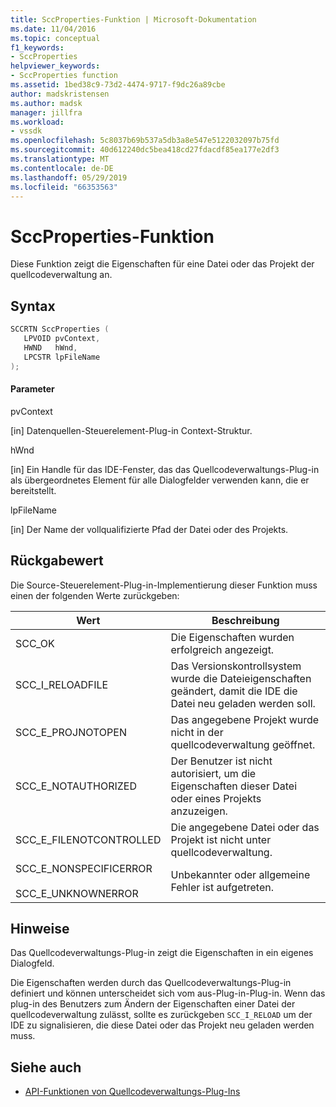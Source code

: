 ```yaml
---
title: SccProperties-Funktion | Microsoft-Dokumentation
ms.date: 11/04/2016
ms.topic: conceptual
f1_keywords:
- SccProperties
helpviewer_keywords:
- SccProperties function
ms.assetid: 1bed38c9-73d2-4474-9717-f9dc26a89cbe
author: madskristensen
ms.author: madsk
manager: jillfra
ms.workload:
- vssdk
ms.openlocfilehash: 5c8037b69b537a5db3a8e547e5122032097b75fd
ms.sourcegitcommit: 40d612240dc5bea418cd27fdacdf85ea177e2df3
ms.translationtype: MT
ms.contentlocale: de-DE
ms.lasthandoff: 05/29/2019
ms.locfileid: "66353563"
---
```

# <a name="sccproperties-function"></a>SccProperties-Funktion
Diese Funktion zeigt die Eigenschaften für eine Datei oder das Projekt der quellcodeverwaltung an.

## <a name="syntax"></a>Syntax

```cpp
SCCRTN SccProperties (
   LPVOID pvContext,
   HWND   hWnd,
   LPCSTR lpFileName
);
```

#### <a name="parameters"></a>Parameter
 pvContext

[in] Datenquellen-Steuerelement-Plug-in Context-Struktur.

 hWnd

[in] Ein Handle für das IDE-Fenster, das das Quellcodeverwaltungs-Plug-in als übergeordnetes Element für alle Dialogfelder verwenden kann, die er bereitstellt.

 lpFileName

[in] Der Name der vollqualifizierte Pfad der Datei oder des Projekts.

## <a name="return-value"></a>Rückgabewert
 Die Source-Steuerelement-Plug-in-Implementierung dieser Funktion muss einen der folgenden Werte zurückgeben:

|Wert|Beschreibung|
|-----------|-----------------|
|SCC_OK|Die Eigenschaften wurden erfolgreich angezeigt.|
|SCC_I_RELOADFILE|Das Versionskontrollsystem wurde die Dateieigenschaften geändert, damit die IDE die Datei neu geladen werden soll.|
|SCC_E_PROJNOTOPEN|Das angegebene Projekt wurde nicht in der quellcodeverwaltung geöffnet.|
|SCC_E_NOTAUTHORIZED|Der Benutzer ist nicht autorisiert, um die Eigenschaften dieser Datei oder eines Projekts anzuzeigen.|
|SCC_E_FILENOTCONTROLLED|Die angegebene Datei oder das Projekt ist nicht unter quellcodeverwaltung.|
|SCC_E_NONSPECIFICERROR<br /><br /> SCC_E_UNKNOWNERROR|Unbekannter oder allgemeine Fehler ist aufgetreten.|

## <a name="remarks"></a>Hinweise
 Das Quellcodeverwaltungs-Plug-in zeigt die Eigenschaften in ein eigenes Dialogfeld.

 Die Eigenschaften werden durch das Quellcodeverwaltungs-Plug-in definiert und können unterscheidet sich vom aus-Plug-in-Plug-in. Wenn das plug-in des Benutzers zum Ändern der Eigenschaften einer Datei der quellcodeverwaltung zulässt, sollte es zurückgeben `SCC_I_RELOAD` um der IDE zu signalisieren, die diese Datei oder das Projekt neu geladen werden muss.

## <a name="see-also"></a>Siehe auch
- [API-Funktionen von Quellcodeverwaltungs-Plug-Ins](../extensibility/source-control-plug-in-api-functions.md)